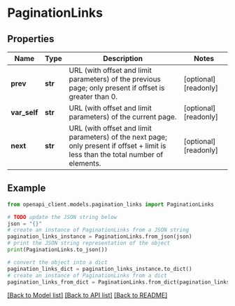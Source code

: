 # PaginationLinks


## Properties

Name | Type | Description | Notes
------------ | ------------- | ------------- | -------------
**prev** | **str** | URL (with offset and limit parameters) of the previous page; only present if offset is greater than 0. | [optional] [readonly] 
**var_self** | **str** | URL (with offset and limit parameters) of the current page. | [optional] [readonly] 
**next** | **str** | URL (with offset and limit parameters) of the next page; only present if offset + limit is less than the total number of elements. | [optional] [readonly] 

## Example

```python
from openapi_client.models.pagination_links import PaginationLinks

# TODO update the JSON string below
json = "{}"
# create an instance of PaginationLinks from a JSON string
pagination_links_instance = PaginationLinks.from_json(json)
# print the JSON string representation of the object
print(PaginationLinks.to_json())

# convert the object into a dict
pagination_links_dict = pagination_links_instance.to_dict()
# create an instance of PaginationLinks from a dict
pagination_links_from_dict = PaginationLinks.from_dict(pagination_links_dict)
```
[[Back to Model list]](../README.md#documentation-for-models) [[Back to API list]](../README.md#documentation-for-api-endpoints) [[Back to README]](../README.md)


